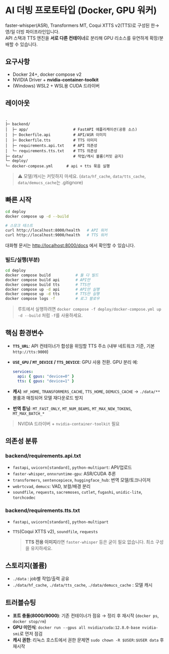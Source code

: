 
# AI 더빙 프로토타입 (Docker, GPU 워커)

faster-whisper(ASR), Transformers MT, Coqui XTTS v2(TTS)로 구성된 한→영/일 더빙 파이프라인입니다.  
API 스택과 TTS 엔진을 **서로 다른 컨테이너**로 분리해 GPU 리소스를 유연하게 확장/분배할 수 있습니다.

## 요구사항
- Docker 24+, docker compose v2
- NVIDIA Driver + **nvidia-container-toolkit**
- (Windows) WSL2 + WSL용 CUDA 드라이버

## 레이아웃

```

.
├─ backend/
│  ├─ app/                    # FastAPI 애플리케이션(공용 소스)
│  ├─ Dockerfile.api          # API/ASR 이미지
│  ├─ Dockerfile.tts          # TTS 이미지
│  ├─ requirements.api.txt    # API 의존성
│  └─ requirements.tts.txt    # TTS 의존성
├─ data/                      # 작업/캐시 볼륨(커밋 금지)
└─ deploy/
└─ docker-compose.yml      # api + tts 묶음 실행

````

> ⚠️ 모델/캐시는 커밋하지 마세요. (`data/hf_cache`, `data/tts_cache`, `data/demucs_cache`는 .gitignore)

## 빠른 시작

```bash
cd deploy
docker compose up -d --build

# 스모크 테스트
curl http://localhost:8000/health   # API 워커
curl http://localhost:9000/health   # TTS 워커
````

대화형 문서는 [http://localhost:8000/docs](http://localhost:8000/docs) 에서 확인할 수 있습니다.

### 빌드/실행(부분)

```bash
cd deploy
docker compose build           # 둘 다 빌드
docker compose build api       # API만
docker compose build tts       # TTS만
docker compose up -d api       # API만 실행
docker compose up -d tts       # TTS만 실행
docker compose logs -f         # 로그 팔로우
```

> 루트에서 실행하려면 `docker compose -f deploy/docker-compose.yml up -d --build` 처럼 `-f`를 사용하세요.

## 핵심 환경변수

* **`TTS_URL`**: API 컨테이너가 합성을 위임할 TTS 주소 (내부 네트워크 기준, 기본 `http://tts:9000`)
* **`USE_GPU` / `MT_DEVICE` / `TTS_DEVICE`**: GPU 사용 전환. GPU 분리 예:

  ```yaml
  services:
    api: { gpus: "device=0" }
    tts: { gpus: "device=1" }
  ```
* **캐시**: `HF_HOME`, `TRANSFORMERS_CACHE`, `TTS_HOME`, `DEMUCS_CACHE` → `./data/**` 볼륨과 매칭되어 모델 재다운로드 방지
* **번역 튜닝**: `MT_FAST_ONLY`, `MT_NUM_BEAMS`, `MT_MAX_NEW_TOKENS`, `MT_MAX_BATCH_*`

> NVIDIA 드라이버 + `nvidia-container-toolkit` 필요

## 의존성 분류

### backend/requirements.api.txt

* `fastapi`, `uvicorn[standard]`, `python-multipart`: API/업로드
* `faster-whisper`, `onnxruntime-gpu`: ASR/CUDA 추론
* `transformers`, `sentencepiece`, `huggingface_hub`: 번역 모델/토크나이저
* `webrtcvad`, `demucs`: VAD, 보컬/배경 분리
* `soundfile`, `requests`, `sacremoses`, `cutlet`, `fugashi`, `unidic-lite`, `torchcodec`

### backend/requirements.tts.txt

* `fastapi`, `uvicorn[standard]`, `python-multipart`
* `TTS`(Coqui XTTS v2), `soundfile`, `requests`

  > **TTS 전용 이미지**라면 `faster-whisper` 등은 굳이 필요 없습니다. 최소 구성을 유지하세요.

## 스토리지(볼륨)

* `./data` : job별 작업/출력 공유
* `./data/hf_cache`, `./data/tts_cache`, `./data/demucs_cache` : 모델 캐시

## 트러블슈팅

* **포트 충돌(8000/9000)**: 기존 컨테이너가 점유 → 정리 후 재시작 (`docker ps`, `docker stop/rm`)
* **GPU 미인식**: `docker run --gpus all nvidia/cuda:12.8.0-base nvidia-smi`로 먼저 점검
* **캐시 권한**: 리눅스 호스트에서 권한 문제면 `sudo chown -R $USER:$USER data` 후 재시작
